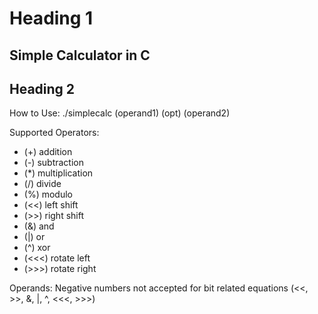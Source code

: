 # Heading 1
Simple Calculator in C
---
## Heading 2
How to Use:
./simplecalc (operand1) (opt) (operand2)

Supported Operators:
*  (+) addition
*  (-) subtraction
*  (*) multiplication
*  (/) divide
*  (%) modulo
*  (<<) left shift
*  (>>) right shift
*  (&) and
*  (|) or
*  (^) xor 
*  (<<<) rotate left
*  (>>>) rotate right

Operands:
Negative numbers not accepted for bit related equations (<<, >>, &, |, ^, <<<, >>>)
